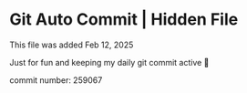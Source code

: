 # Git Auto Commit | Hidden File

This file was added Feb 12, 2025

Just for fun and keeping my daily git commit active 🤪

commit number: 259067
